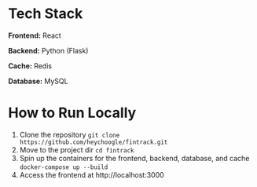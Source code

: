 # Tech Stack
**Frontend:** React

**Backend:** Python (Flask)

**Cache:** Redis

**Database:** MySQL

# How to Run Locally
1. Clone the repository
   `git clone https://github.com/heychoogle/fintrack.git`
2. Move to the project dir
   `cd fintrack`
3. Spin up the containers for the frontend, backend, database, and cache
   `docker-compose up --build`
4. Access the frontend at http://localhost:3000
